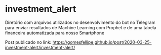 # investment_alert

Diretório com arquivos utilizados no desenvolvimento do bot no Telegram para enviar resultados de Machine Learning com Prophet e de uma tabela financeira automatizada para nosso Smartphone

Post publicado no link: <https://gomesfellipe.github.io/post/2020-03-25-investment-alert/investment-alert/>
